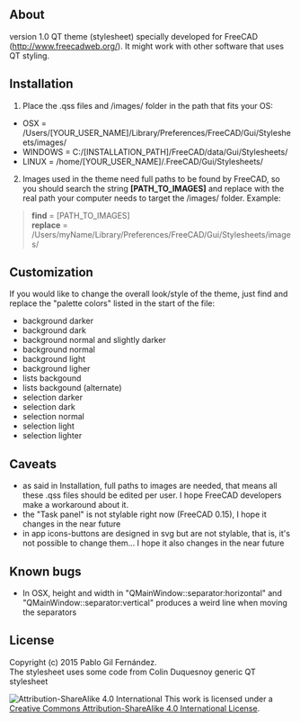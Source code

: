 About
------
version 1.0
QT theme (stylesheet) specially developed for FreeCAD (http://www.freecadweb.org/).
It might work with other software that uses QT styling.

Installation
------
1. Place the .qss files and /images/ folder in the path that fits your OS:
  - OSX = /Users/[YOUR_USER_NAME]/Library/Preferences/FreeCAD/Gui/Stylesheets/images/
  - WINDOWS = C:/[INSTALLATION_PATH]/FreeCAD/data/Gui/Stylesheets/
  - LINUX = /home/[YOUR_USER_NAME]/.FreeCAD/Gui/Stylesheets/
2. Images used in the theme need full paths to be found by FreeCAD, so you should search the string  **[PATH_TO_IMAGES]**  and replace with the real path your computer needs to target the /images/ folder. Example:
> **find** = [PATH_TO_IMAGES] <br>
> **replace** = /Users/myName/Library/Preferences/FreeCAD/Gui/Stylesheets/images/

Customization
------
If you would like to change the overall look/style of the theme, just find and replace the "palette colors" listed in the start of the file:
- background darker
- background dark
- background normal and slightly darker
- background normal
- background light
- background ligher
- lists backgound
- lists backgound (alternate)
- selection darker
- selection dark
- selection normal
- selection light
- selection lighter

Caveats
------
- as said in Installation, full paths to images are needed, that means all these .qss files should be edited per user. I hope FreeCAD developers make a workaround about it.
- the "Task panel" is not stylable right now (FreeCAD 0.15), I hope it changes in the near future
- in app icons-buttons are designed in svg but are not stylable, that is, it's not possible to change them... I hope it also changes in the near future

Known bugs
------
- In OSX, height and width in "QMainWindow::separator:horizontal" and "QMainWindow::separator:vertical" produces a weird line when moving the separators

License
------
Copyright (c) 2015 Pablo Gil Fernández.<br>
The stylesheet uses some code from Colin Duquesnoy generic QT stylesheet

![Attribution-ShareAlike 4.0 International](http://i.creativecommons.org/l/by-sa/3.0/88x31.png)
This work is licensed under a [Creative Commons Attribution-ShareAlike 4.0 International License](http://creativecommons.org/licenses/by-sa/4.0/).
